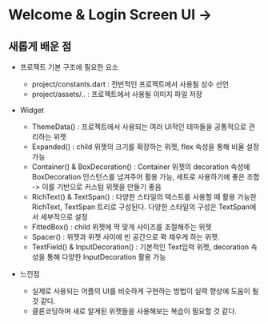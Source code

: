 # Welcome & Login Screen UI -> 

## 새롭게 배운 점

- 프로젝트 기본 구조에 필요한 요소

  - project/constants.dart : 전반적인 프로젝트에서 사용될 상수 선언
  - project/assets/.. : 프로젝트에서 사용될 이미지 파일 저장

- Widget

  - ThemeData() : 프로젝트에서 사용되는 여러 UI적인 테마들을 공통적으로 관리하는 위젯
  - Expanded() : child 위젯의 크기를 확장하는 위젯, flex 속성을 통해 비율 설정 가능
  - Container() & BoxDecoration() : Container 위젯의 decoration 속성에 BoxDecoration 인스턴스를 넘겨주어 활용 가능, 세트로 사용하기에 좋은 조합 -> 이를 기반으로 커스텀 위젯을 만들기 좋음
  - RichText() & TextSpan() : 다양한 스타일의 텍스트를 사용할 때 활용 가능한 RichText, TextSpan 트리로 구성된다. 다양한 스타일의 구성은 TextSpan에서 세부적으로 설정
  - FittedBox() : child 위젯에 딱 맞게 사이즈를 조절해주는 위젯
  - Spacer() : 위젯과 위젯 사이에 빈 공간으로 꽉 채우게 하는 위젯.
  - TextField() & InputDecoration() : 기본적인 Text입력 위젯, decoration 속성을 통해 다양한 InputDecoration 활용 가능

- 느낀점

  - 실제로 사용되는 어플의 UI를 비슷하게 구현하는 방법이 실력 향상에 도움이 될 것 같다.
  - 클론코딩하며 새로 알게된 위젯들을 사용해보는 복습이 필요할 것 같다.